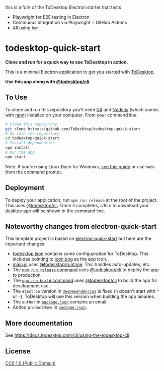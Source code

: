this is a fork of the ToDesktop Electron starter that tests

- Playwright for E2E testing in Electron
- Continuous integration via Playwright + GitHub Actions
- All using `bun`

# todesktop-quick-start

**Clone and run for a quick way to see ToDesktop in action.**

This is a minimal Electron application to get you started with [ToDesktop](https://todesktop.com).

**Use this app along with [@todesktop/cli](https://npmjs.com/package/@todesktop/cli)**

## To Use

To clone and run this repository you'll need [Git](https://git-scm.com) and [Node.js](https://nodejs.org/en/download/) (which comes with [npm](http://npmjs.com)) installed on your computer. From your command line:

```bash
# Clone this repository
git clone https://github.com/ToDesktop/todesktop-quick-start
# Go into the repository
cd todesktop-quick-start
# Install dependencies
npm install
# Run the app
npm start
```

Note: If you're using Linux Bash for Windows, [see this guide](https://www.howtogeek.com/261575/how-to-run-graphical-linux-desktop-applications-from-windows-10s-bash-shell/) or use `node` from the command prompt.

## Deployment

To deploy your application, run `npm run release` at the root of the project. This uses [@todesktop/cli](https://npmjs.com/package/@todesktop/cli). Once it completes, URLs to download your desktop app will be shown in the command line.

## Noteworthy changes from electron-quick-start

This template project is based on [electron-quick-start](https://github.com/electron/electron-quick-start) but here are the important changes:

- [todesktop.json](./todesktop.json) contains some configuaration for ToDesktop. This includes pointing to [icon.png](./icon.png) as the app icon.
- [main.js](./main.js) uses [@todesktop/runtime](https://npmjs.com/package/@todesktop/runtime). This handles auto-updates, etc.
- The [`npm run release` command](./package.json) uses [@todesktop/cli](https://npmjs.com/package/@todesktop/cli) to deploy the app to production.
- The [`npm run build` command](./package.json) uses [@todesktop/cli](https://npmjs.com/package/@todesktop/cli) to build the app for development use.
- The `electron` version in [`devDependencies`](./package.json) is fixed (it doesn't start with `^` or `~`). ToDesktop will use this version when building the app binaries.
- The `author` in [`package.json`](./package.json) contains an email.
- Added `productName` in [`package.json`](./package.json).

## More documentation

See https://docs.todesktop.com/cli/using-the-todesktop-cli

## License

[CC0 1.0 (Public Domain)](LICENSE.md)
